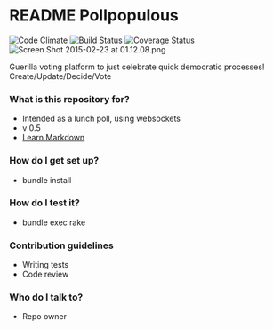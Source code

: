 # README Pollpopulous #
[![Code Climate](https://codeclimate.com/github/RedRoosterMobile/Pollpopulous/badges/gpa.svg)](https://codeclimate.com/github/RedRoosterMobile/Pollpopulous)
[![Build Status](https://travis-ci.org/RedRoosterMobile/Pollpopulous.svg?branch=master)](https://travis-ci.org/RedRoosterMobile/Pollpopulous)
[![Coverage Status](https://coveralls.io/repos/github/RedRoosterMobile/Pollpopulous/badge.svg?branch=master)](https://coveralls.io/github/RedRoosterMobile/Pollpopulous?branch=master)
![Screen Shot 2015-02-23 at 01.12.08.png](https://bitbucket.org/repo/aA4nqq/images/2275765069-Screen%20Shot%202015-02-23%20at%2001.12.08.png)

Guerilla voting platform to just celebrate quick democratic processes!
Create/Update/Decide/Vote

### What is this repository for? ###

* Intended as a lunch poll, using websockets
* v 0.5
* [Learn Markdown](https://bitbucket.org/tutorials/markdowndemo)

### How do I get set up? ###

* bundle install

### How do I test it? ###

* bundle exec rake

### Contribution guidelines ###

* Writing tests
* Code review

### Who do I talk to? ###

* Repo owner